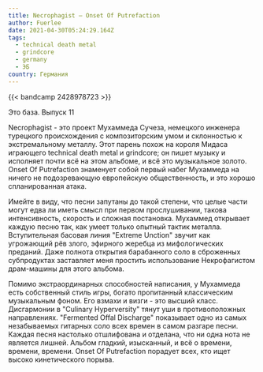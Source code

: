 ```yaml
---
title: Necrophagist — Onset Of Putrefaction
author: Fuerlee
date: 2021-04-30T05:24:29.164Z
tags:
  - technical death metal
  - grindcore
  - germany
  - ЭБ
country: Германия
---
```

{{< bandcamp 2428978723 >}}

Это база. Выпуск 11



Necrophagist - это проект Мухаммеда Сучеза, немецкого инженера турецкого происхождения с композиторским умом и склонностью к экстремальному металлу. Этот парень похож на короля Мидаса играющего technical death metal и grindcore; он пишет музыку и исполняет почти всё на этом альбоме, и всё это музыкальное золото. Onset Of Putrefaction знаменует собой первый набег Мухаммеда на ничего не подозревающую европейскую общественность, и это хорошо спланированная атака.



Имейте в виду, что песни запутаны до такой степени, что целые части могут едва ли иметь смысл при первом прослушивании, такова интенсивность, скорость и сложная постановка. Мухаммед открывает каждую песню так, как умеет только опытный тактик металла. Вступительная басовая линия "Extreme Unction" звучит как угрожающий рёв злого, эфирного жеребца из мифологических преданий. Даже полнота открытия барабанного соло в сброженных субпродуктах заставляет меня простить использование Некрофагистом драм-машины для этого альбома.



Помимо экстраординарных способностей написания, у Мухаммеда есть собственный стиль игры, богато пропитанный классическим музыкальным фоном. Его взмахи и визги - это высший класс. Дисгармонии в "Culinary Hyperversity" тянут уши в противоположных направлениях. "Fermented Offal Discharge" показывает одно из самых незабываемых гитарных соло всех времен в самом разгаре песни. Каждая песня настолько отшлифована и отделана, что ни одна нота не является лишней. Альбом гладкий, изысканный, и всё о времени, времени, времени. Onset Of Putrefaction порадует всех, кто ищет высоко кинетического порыва.